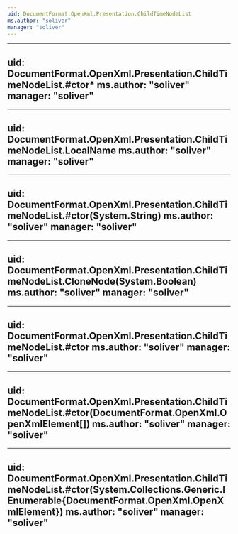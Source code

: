 ```yaml
---
uid: DocumentFormat.OpenXml.Presentation.ChildTimeNodeList
ms.author: "soliver"
manager: "soliver"
---
```


---
uid: DocumentFormat.OpenXml.Presentation.ChildTimeNodeList.#ctor*
ms.author: "soliver"
manager: "soliver"
---

---
uid: DocumentFormat.OpenXml.Presentation.ChildTimeNodeList.LocalName
ms.author: "soliver"
manager: "soliver"
---

---
uid: DocumentFormat.OpenXml.Presentation.ChildTimeNodeList.#ctor(System.String)
ms.author: "soliver"
manager: "soliver"
---

---
uid: DocumentFormat.OpenXml.Presentation.ChildTimeNodeList.CloneNode(System.Boolean)
ms.author: "soliver"
manager: "soliver"
---

---
uid: DocumentFormat.OpenXml.Presentation.ChildTimeNodeList.#ctor
ms.author: "soliver"
manager: "soliver"
---

---
uid: DocumentFormat.OpenXml.Presentation.ChildTimeNodeList.#ctor(DocumentFormat.OpenXml.OpenXmlElement[])
ms.author: "soliver"
manager: "soliver"
---

---
uid: DocumentFormat.OpenXml.Presentation.ChildTimeNodeList.#ctor(System.Collections.Generic.IEnumerable{DocumentFormat.OpenXml.OpenXmlElement})
ms.author: "soliver"
manager: "soliver"
---
